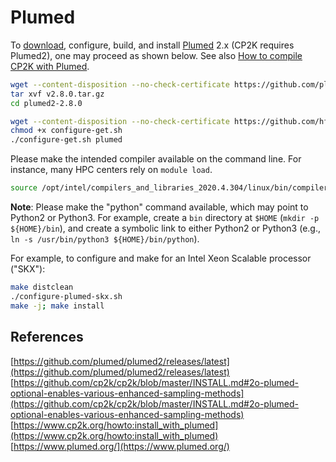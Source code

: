 # Plumed

To [download](https://www.plumed.org/download), configure, build, and install [Plumed](https://github.com/plumed/plumed2/releases/latest)&#160;2.x (CP2K requires Plumed2), one may proceed as shown below. See also [How to compile CP2K with Plumed](https://www.cp2k.org/howto:install_with_plumed).

```bash
wget --content-disposition --no-check-certificate https://github.com/plumed/plumed2/archive/v2.8.0.tar.gz
tar xvf v2.8.0.tar.gz
cd plumed2-2.8.0

wget --content-disposition --no-check-certificate https://github.com/hfp/xconfigure/raw/master/configure-get.sh
chmod +x configure-get.sh
./configure-get.sh plumed
```

Please make the intended compiler available on the command line. For instance, many HPC centers rely on `module load`.

```bash
source /opt/intel/compilers_and_libraries_2020.4.304/linux/bin/compilervars.sh intel64
```

**Note**: Please make the "python" command available, which may point to Python2 or Python3. For example, create a `bin` directory at `$HOME` (`mkdir -p ${HOME}/bin`), and create a symbolic link to either Python2 or Python3 (e.g., `ln -s /usr/bin/python3 ${HOME}/bin/python`).

For example, to configure and make for an Intel Xeon Scalable processor ("SKX"):

```bash
make distclean
./configure-plumed-skx.sh
make -j; make install
```

## References

[https://github.com/plumed/plumed2/releases/latest](https://github.com/plumed/plumed2/releases/latest)  
[https://github.com/cp2k/cp2k/blob/master/INSTALL.md#2o-plumed-optional-enables-various-enhanced-sampling-methods](https://github.com/cp2k/cp2k/blob/master/INSTALL.md#2o-plumed-optional-enables-various-enhanced-sampling-methods)  
[https://www.cp2k.org/howto:install_with_plumed](https://www.cp2k.org/howto:install_with_plumed)  
[https://www.plumed.org/](https://www.plumed.org/)

